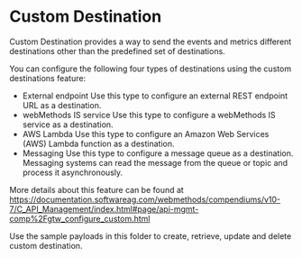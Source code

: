 # Custom Destination

Custom Destination provides a way to send the events and metrics different destinations other than the predefined set of destinations. 

You can configure the following four types of destinations using the custom destinations feature:
* External endpoint
Use this type to configure an external REST endpoint URL as a destination.
* webMethods IS service
Use this type to configure a webMethods IS service as a destination.
* AWS Lambda
Use this type to configure an Amazon Web Services (AWS) Lambda function as a destination.
* Messaging
Use this type to configure a message queue as a destination. Messaging systems can read the message from the queue or topic and process it asynchronously. 

More details about this feature can be found at https://documentation.softwareag.com/webmethods/compendiums/v10-7/C_API_Management/index.html#page/api-mgmt-comp%2Fgtw_configure_custom.html

Use the sample payloads in this folder to create, retrieve, update and delete custom destination.
